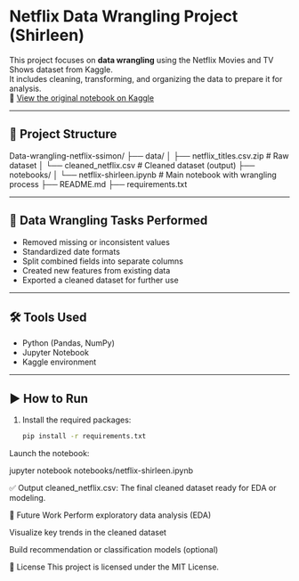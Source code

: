 # Netflix Data Wrangling Project (Shirleen)

This project focuses on **data wrangling** using the Netflix Movies and TV Shows dataset from Kaggle.  
It includes cleaning, transforming, and organizing the data to prepare it for analysis.  
🔗 [View the original notebook on Kaggle](https://www.kaggle.com/code/shirleensimon/netflix-shirleen)

---

## 📁 Project Structure

Data-wrangling-netflix-ssimon/
├── data/
│ ├── netflix_titles.csv.zip # Raw dataset
│ └── cleaned_netflix.csv # Cleaned dataset (output)
├── notebooks/
│ └── netflix-shirleen.ipynb # Main notebook with wrangling process
├── README.md
├── requirements.txt


---

## 🧹 Data Wrangling Tasks Performed

- Removed missing or inconsistent values
- Standardized date formats
- Split combined fields into separate columns
- Created new features from existing data
- Exported a cleaned dataset for further use

---

## 🛠️ Tools Used

- Python (Pandas, NumPy)
- Jupyter Notebook
- Kaggle environment

---

## ▶️ How to Run

1. Install the required packages:

   ```bash
   pip install -r requirements.txt

Launch the notebook:

jupyter notebook notebooks/netflix-shirleen.ipynb

✅ Output
cleaned_netflix.csv: The final cleaned dataset ready for EDA or modeling.

📌 Future Work
Perform exploratory data analysis (EDA)

Visualize key trends in the cleaned dataset

Build recommendation or classification models (optional)

📜 License
This project is licensed under the MIT License.





